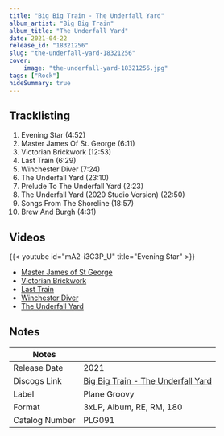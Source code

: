 ```yaml
---
title: "Big Big Train - The Underfall Yard"
album_artist: "Big Big Train"
album_title: "The Underfall Yard"
date: 2021-04-22
release_id: "18321256"
slug: "the-underfall-yard-18321256"
cover:
    image: "the-underfall-yard-18321256.jpg"
tags: ["Rock"]
hideSummary: true
---
```


## Tracklisting
1. Evening Star (4:52)
2. Master James Of St. George (6:11)
3. Victorian Brickwork (12:53)
4. Last Train (6:29)
5. Winchester Diver (7:24)
6. The Underfall Yard (23:10)
7. Prelude To The Underfall Yard (2:23)
8. The Underfall Yard (2020 Studio Version) (22:50)
9. Songs From The Shoreline (18:57)
10. Brew And Burgh (4:31)

## Videos
{{< youtube id="mA2-i3C3P_U" title="Evening Star" >}}
- [Master James of St George](https://www.youtube.com/watch?v=rCJiLZQPR0Y)
- [Victorian Brickwork](https://www.youtube.com/watch?v=57EYF8MKMjc)
- [Last Train](https://www.youtube.com/watch?v=x3OXfz54gQw)
- [Winchester Diver](https://www.youtube.com/watch?v=UR6HH2lMs44)
- [The Underfall Yard](https://www.youtube.com/watch?v=bsg9IbViAdI)

## Notes

| Notes          |             |
| ---------------| ----------- |
| Release Date   | 2021 |
| Discogs Link   | [Big Big Train - The Underfall Yard](https://www.discogs.com/release/18321256) |
| Label          | Plane Groovy |
| Format         | 3xLP, Album, RE, RM, 180 |
| Catalog Number | PLG091 |


